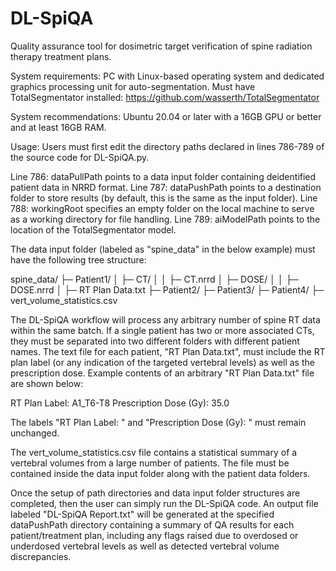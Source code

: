 # DL-SpiQA
Quality assurance tool for dosimetric target verification of spine radiation therapy treatment plans.

System requirements:
PC with Linux-based operating system and dedicated graphics processing unit for auto-segmentation. Must have TotalSegmentator installed: https://github.com/wasserth/TotalSegmentator

System recommendations:
Ubuntu 20.04 or later with a 16GB GPU or better and at least 16GB RAM.

Usage:
Users must first edit the directory paths declared in lines 786-789 of the source code for DL-SpiQA.py.

Line 786: dataPullPath points to a data input folder containing deidentified patient data in NRRD format.
Line 787: dataPushPath points to a destination folder to store results (by default, this is the same as the input folder).
Line 788: workingRoot specifies an empty folder on the local machine to serve as a working directory for file handling.
Line 789: aiModelPath points to the location of the TotalSegmentator model.

The data input folder (labeled as "spine_data" in the below example) must have the following tree structure:


spine_data/
├─ Patient1/
│  ├─ CT/
│  │  ├─ CT.nrrd
│  ├─ DOSE/
│  │  ├─ DOSE.nrrd
│  ├─ RT Plan Data.txt
├─ Patient2/
├─ Patient3/
├─ Patient4/
├─ vert_volume_statistics.csv


The DL-SpiQA workflow will process any arbitrary number of spine RT data within the same batch. If a single patient has two or more associated CTs, they must be separated into two different folders with different patient names.
The text file for each patient, "RT Plan Data.txt", must include the RT plan label (or any indication of the targeted vertebral levels) as well as the prescription dose.
Example contents of an arbitrary "RT Plan Data.txt" file are shown below:

RT Plan Label: A1_T6-T8
Prescription Dose (Gy): 35.0

The labels "RT Plan Label: " and "Prescription Dose (Gy): " must remain unchanged.

The vert_volume_statistics.csv file contains a statistical summary of a vertebral volumes from a large number of patients. The file must be contained inside the data input folder along with the patient data folders.


Once the setup of path directories and data input folder structures are completed, then the user can simply run the DL-SpiQA code. An output file labeled "DL-SpiQA Report.txt" will be generated at the specified dataPushPath directory containing a summary of QA results for each patient/treatment plan, including any flags raised due to overdosed or underdosed vertebral levels as well as detected vertebral volume discrepancies.
